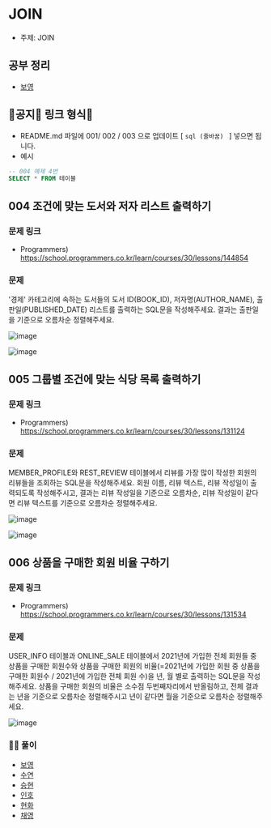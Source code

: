 # JOIN

- 주제: JOIN

## 공부 정리
- [보영](../../풀이/보영/8주차/SQL/readmd.md)


## 🚨공지🚨 링크 형식🚨
- README.md 파일에 001/ 002 / 003 으로 업데이트 [ ```sql (줄바꿈) ``` ] 넣으면 됩니다.
- 예시
```sql
-- 004 예제 4번
SELECT * FROM 테이블
```


## 004 조건에 맞는 도서와 저자 리스트 출력하기

### 문제 링크
- Programmers) https://school.programmers.co.kr/learn/courses/30/lessons/144854

### 문제
'경제' 카테고리에 속하는 도서들의 도서 ID(BOOK_ID), 저자명(AUTHOR_NAME), 출판일(PUBLISHED_DATE) 리스트를 출력하는 SQL문을 작성해주세요.
결과는 출판일을 기준으로 오름차순 정렬해주세요.

![image](https://user-images.githubusercontent.com/49936027/210696460-a95e7113-da38-4b8e-ba91-465ea56c0a78.png)


![image](https://user-images.githubusercontent.com/49936027/210696417-6a9da723-69d3-497b-817a-528ca3c1c97a.png)




## 005 그룹별 조건에 맞는 식당 목록 출력하기

### 문제 링크
- Programmers) https://school.programmers.co.kr/learn/courses/30/lessons/131124

### 문제  
MEMBER_PROFILE와 REST_REVIEW 테이블에서 리뷰를 가장 많이 작성한 회원의 리뷰들을 조회하는 SQL문을 작성해주세요. 회원 이름, 리뷰 텍스트, 리뷰 작성일이 출력되도록 작성해주시고, 결과는 리뷰 작성일을 기준으로 오름차순, 리뷰 작성일이 같다면 리뷰 텍스트를 기준으로 오름차순 정렬해주세요.

![image](https://user-images.githubusercontent.com/49936027/210696599-863ed469-a6e3-43bc-aece-e77d357e4177.png)

![image](https://user-images.githubusercontent.com/49936027/210696631-865e3904-0233-4ef0-ad23-1a40c604e4fc.png)






## 006 상품을 구매한 회원 비율 구하기

### 문제 링크
- Programmers) https://school.programmers.co.kr/learn/courses/30/lessons/131534
  

### 문제
USER_INFO 테이블과 ONLINE_SALE 테이블에서 2021년에 가입한 전체 회원들 중 상품을 구매한 회원수와 상품을 구매한 회원의 비율(=2021년에 가입한 회원 중 상품을 구매한 회원수 / 2021년에 가입한 전체 회원 수)을 년, 월 별로 출력하는 SQL문을 작성해주세요. 상품을 구매한 회원의 비율은 소수점 두번째자리에서 반올림하고, 전체 결과는 년을 기준으로 오름차순 정렬해주시고 년이 같다면 월을 기준으로 오름차순 정렬해주세요.

![image](https://user-images.githubusercontent.com/49936027/210696741-365abb66-9b84-4699-bffb-53ce70d9d762.png)


  
### 🏃‍♂️ 풀이
  - [보영](../../../풀이/보영/8주차/ex004-ex006.md)
  - [수연](../../../풀이/수연/7주차/SQL/ex03.sql)
  - [승현](../../../풀이/승현/7주차/SQL/Ex03.sql)
  - [인호](../../../풀이/인호/7주차/P031.java)
  - [현화](../../../풀이/현화/7주차/Main031.java)
  - [채영](../../../풀이/채영/7주차/ex31.java)
